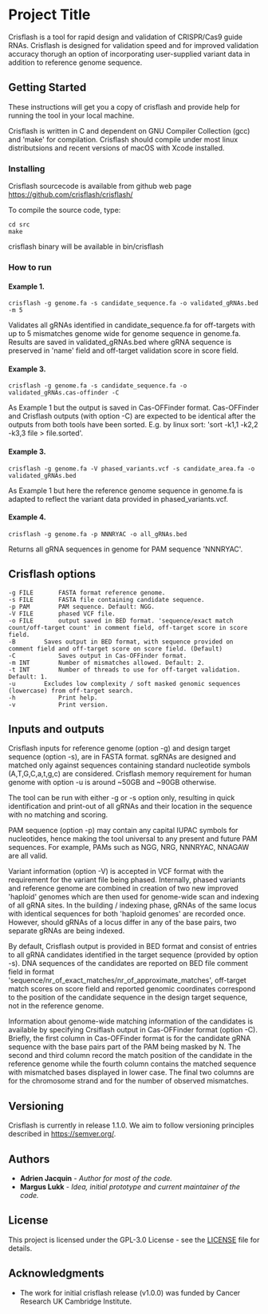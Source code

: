 # Project Title

Crisflash is a tool for rapid design and validation of CRISPR/Cas9 guide RNAs. Crisflash is designed for validation speed
and for improved validation accuracy thorugh an option of incorporating user-supplied variant data in addition to
reference genome sequence.

## Getting Started

These instructions will get you a copy of crisflash and provide help for running the tool in your local machine.

Crisflash is written in C and dependent on GNU Compiler Collection (gcc) and 'make' for compilation. Crisflash
should compile under most linux distributsions and recent versions of macOS with Xcode installed.

### Installing

Crisflash sourcecode is available from github web page https://github.com/crisflash/crisflash/

To compile the source code, type:

```
cd src
make
```
crisflash binary will be available in bin/crisflash

### How to run

#### Example 1.
```
crisflash -g genome.fa -s candidate_sequence.fa -o validated_gRNAs.bed -m 5
```
Validates all gRNAs identified in candidate_sequence.fa for off-targets with up to 5 mismatches genome wide for genome sequence in genome.fa.
Results are saved in validated_gRNAs.bed where gRNA sequence is preserved in 'name' field and off-target validation score in score field.

#### Example 3.
```
crisflash -g genome.fa -s candidate_sequence.fa -o validated_gRNAs.cas-offinder -C
```
As Example 1 but the output is saved in Cas-OFFinder format. Cas-OFFinder and Crisflash outputs (with option -C) are expected to be identical
after the outputs from both tools have been sorted. E.g. by linux sort: 'sort -k1,1 -k2,2 -k3,3 file > file.sorted'.

#### Example 3.
```
crisflash -g genome.fa -V phased_variants.vcf -s candidate_area.fa -o validated_gRNAs.bed
```
As Example 1 but here the reference genome sequence in genome.fa is adapted to reflect the variant data provided in phased_variants.vcf.

#### Example 4.
```
crisflash -g genome.fa -p NNNRYAC -o all_gRNAs.bed
```
Returns all gRNA sequences in genome for PAM sequence 'NNNRYAC'.

## Crisflash options
```
-g FILE       FASTA format reference genome.
-s FILE       FASTA file containing candidate sequence.
-p PAM	      PAM sequence. Default: NGG.
-V FILE       phased VCF file.
-o FILE       output saved in BED format. 'sequence/exact match count/off-target count' in comment field, off-target score in score field.
-B 	      Saves output in BED format, with sequence provided on comment field and off-target score on score field. (Default)
-C            Saves output in Cas-OFFinder format.
-m INT        Number of mismatches allowed. Default: 2.
-t INT        Number of threads to use for off-target validation. Default: 1.
-u 	      Excludes low complexity / soft masked genomic sequences (lowercase) from off-target search.
-h    	      Print help.
-v    	      Print version.
```

## Inputs and outputs

Crisflash inputs for reference genome (option -g) and design target sequence (option -s), are in FASTA format. sgRNAs are designed and matched only against sequences containing standard nucleotide symbols (A,T,G,C,a,t,g,c) are considered. Crisflash memory requirement for human genome with option -u is around ~50GB and ~90GB otherwise.

The tool can be run with either -g or -s option only, resulting in quick identification and print-out of all gRNAs and their location in the sequence with no matching and scoring.

PAM sequence (option -p) may contain any capital IUPAC symbols for nucleotides, hence making the tool universal to any present and future PAM sequences. For example, PAMs such as NGG, NRG, NNNRYAC, NNAGAW are all valid.

Variant information (option -V) is accepted in VCF format with the requirement for the variant file being phased. Internally, phased variants and reference genome are combined in creation of two new improved 'haploid' genomes which are then used for genome-wide scan and indexing of all gRNA sites. In the building / indexing phase, gRNAs of the same locus with identical sequences for both 'haploid genomes' are recorded once. However, should gRNAs of a locus differ in any of the base pairs, two separate gRNAs are being indexed.
 
By default, Crisflash output is provided in BED format and consist of entries to all gRNA candidates identified in the target sequence (provided by option -s). DNA sequences of the candidates are reported on BED file comment field in format 'sequence/nr_of_exact_matches/nr_of_approximate_matches', off-target match scores on score field and reported genomic coordinates correspond to the position of the candidate sequence in the design target sequence, not in the reference genome.

Information about genome-wide matching information of the candidates is available by specifying Crsiflash output in Cas-OFFinder format (option -C). Briefly, the first column in Cas-OFFinder format is for the candidate gRNA sequence with the base pairs part of the PAM being masked by N. The second and third column record the match position of the candidate in the reference genome while the fourth column contains the matched sequence with mismatched bases displayed in lower case. The final two columns are for the chromosome strand and for the number of observed mismatches.

## Versioning

Crisflash is currently in release 1.1.0. We aim to follow versioning principles described in https://semver.org/.

## Authors

* **Adrien Jacquin** - *Author for most of the code.*
* **Margus Lukk** - *Idea, initial prototype and current maintainer of the code.*

## License

This project is licensed under the GPL-3.0 License - see the [LICENSE](https://github.com/crisflash/crisflash/blob/master/LICENSE) file for details.

## Acknowledgments

* The work for initial crisflash release (v1.0.0) was funded by Cancer Research UK Cambridge Institute.
